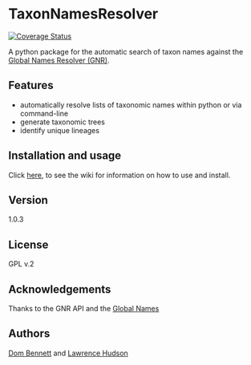 # TaxonNamesResolver
[![Coverage Status](https://coveralls.io/repos/DomBennett/TaxonNamesResolver/badge.svg?branch=master)](https://coveralls.io/r/DomBennett/TaxonNamesResolver?branch=master)

A python package for the automatic search of taxon names against the
[Global Names Resolver (GNR)][gnr].

## Features

* automatically resolve lists of taxonomic names within python or via command-line
* generate taxonomic trees
* identify unique lineages

## Installation and usage

Click [here][wiki], to see the wiki for information on how to use and install.

## Version

1.0.3

## License

GPL v.2

## Acknowledgements

Thanks to the GNR API and the [Global Names][gnr]

## Authors

[Dom Bennett][db] and [Lawrence Hudson][lh]

<!-- References -->
[db]: https://github.com/DomBennett
[lh]: https://github.com/quicklizard99
[wiki]: https://github.com/DomBennett/TaxonNamesResolver/wiki
[gnr]: http://www.globalnames.org/
